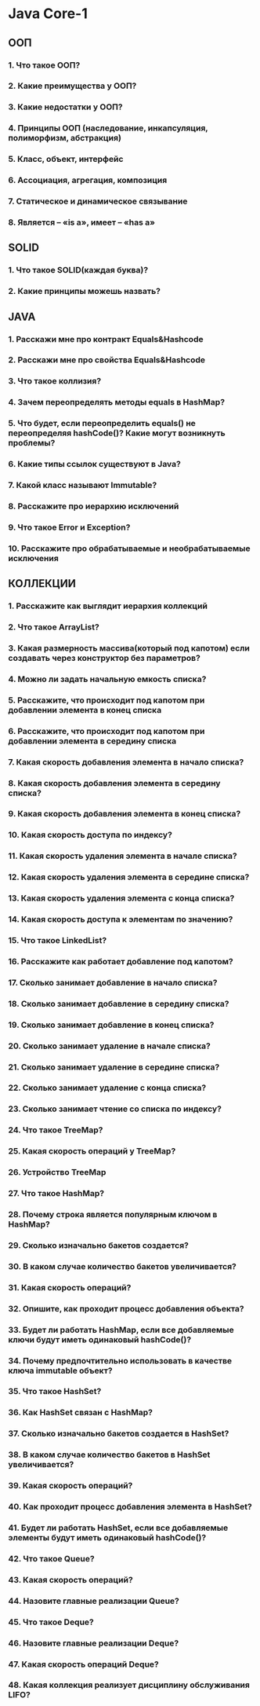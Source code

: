 # Java Core-1

## ООП

### 1. Что такое ООП?
### 2. Какие преимущества у ООП?
### 3. Какие недостатки у ООП?
### 4. Принципы ООП (наследование, инкапсуляция, полиморфизм, абстракция)
### 5. Класс, объект, интерфейс
### 6. Ассоциация, агрегация, композиция
### 7. Статическое и динамическое связывание
### 8. Является – «is a», имеет – «has a»

## SOLID

### 1. Что такое SOLID(каждая буква)?
### 2. Какие принципы можешь назвать?

## JAVA

### 1. Расскажи мне про контракт Equals&Hashcode
### 2. Расскажи мне про свойства Equals&Hashcode
### 3. Что такое коллизия?
### 4. Зачем переопределять методы equals в HashMap? 
### 5. Что будет, если переопределить equals() не переопределяя hashCode()? Какие могут возникнуть проблемы?
### 6. Какие типы ссылок существуют в Java?
### 7. Какой класс называют Immutable?
### 8. Расскажите про иерархию исключений
### 9. Что такое Error и Exception?
### 10. Расскажите про обрабатываемые и необрабатываемые исключения

## КОЛЛЕКЦИИ

### 1. Расскажите как выглядит иерархия коллекций
### 2. Что такое ArrayList?
### 3. Какая размерность массива(который под капотом) если создавать через конструктор без параметров?
### 4. Можно ли задать начальную емкость списка?
### 5. Расскажите, что происходит под капотом при добавлении элемента в конец списка
### 6. Расскажите, что происходит под капотом при добавлении элемента в середину списка
### 7. Какая скорость добавления элемента в начало списка?
### 8. Какая скорость добавления элемента в середину списка?
### 9. Какая скорость добавления элемента в конец списка?
### 10. Какая скорость доступа по индексу?
### 11. Какая скорость удаления элемента в начале списка?
### 12. Какая скорость удаления элемента в середине списка?
### 13. Какая скорость удаления элемента с конца списка?
### 14. Какая скорость доступа к элементам по значению?
### 15. Что такое LinkedList?
### 16. Расскажите как работает добавление под капотом?
### 17. Сколько занимает добавление в начало списка?
### 18. Сколько занимает добавление в середину списка?
### 19. Сколько занимает добавление в конец списка?
### 20. Сколько занимает удаление в начале списка?
### 21. Сколько занимает удаление в середине списка?
### 22. Сколько занимает удаление с конца списка?
### 23. Сколько занимает чтение со списка по индексу?
### 24. Что такое TreeMap?
### 25. Какая скорость операций у TreeMap?
### 26. Устройство TreeMap
### 27. Что такое HashMap?
### 28. Почему строка является популярным ключом в HashMap?
### 29. Сколько изначально бакетов создается?
### 30. В каком случае количество бакетов увеличивается?
### 31. Какая скорость операций?
### 32. Опишите, как проходит процесс добавления объекта?
### 33. Будет ли работать HashMap, если все добавляемые ключи будут иметь одинаковый hashCode()?
### 34. Почему предпочтительно использовать в качестве ключа immutable объект?
### 35. Что такое HashSet?
### 36. Как HashSet связан с HashMap?
### 37. Сколько изначально бакетов создается в HashSet?
### 38. В каком случае количество бакетов в HashSet увеличивается?
### 39. Какая скорость операций?
### 40. Как проходит процесс добавления элемента в HashSet?
### 41. Будет ли работать HashSet, если все добавляемые элементы будут иметь одинаковый hashCode()?
### 42. Что такое Queue?
### 43. Какая скорость операций?
### 44. Назовите главные реализации Queue?
### 45. Что такое Deque?
### 46. Назовите главные реализации Deque?
### 47. Какая скорость операций Deque?
### 48. Какая коллекция реализует дисциплину обслуживания LIFO?
